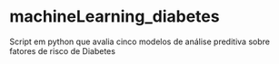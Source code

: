 # machineLearning_diabetes
Script em python que avalia cinco modelos de análise preditiva sobre fatores de risco de Diabetes

